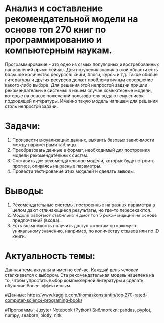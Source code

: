 # Анализ и составление рекомендательной модели на основе топ 270 книг по программированию и компьютерным наукам.

Программирование - это одно из самых популярных и востребованных направлений прямо сейчас. Для получения знания в этой области есть большое количество ресурсов: книги, блоги, курсы и т.д. Такое обилие литературы и других ресурсов делает проблематичным совершение какого-либо выбора. Для решения этой непростой задачи пришли рекомендательные системы: в нашем случае комьютерные модели, которые на основе пожеланий пользователя выдают ему список подходящей литературы. Именно такую модель  напишем для решения столь непростой задачи.

# Задачи:
1. Произвести визуализацию данных, выявить базовые зависимости между параметрами таблицы.
2. Преобразовать данные в формат, необходимый для построения модели рекомендательных систем.
3. Составить две рекомендательные модели, которые будут строить прогноз, опираясь на разные параметры.
4. Провести тестирование этих моделей и сделать выводы.

# Выводы:
1. Рекомендательные системы, построенные на разных параметра в целом дают отличающиеся результаты, но где-то пересекаются.
2. Модели работают стабильно и дают топ 5 рекомендаций на основе предпочтений (входа).
3. Есть возможность получить доступ к книгам по какому-то уникальному значению, например, по количеству отзывов или по ID книги.

# Актуальность темы:
Данная тема актуальна именно сейчас. Каждый день человек сталкивается с выбором. Эта рекомендательная модель нацелена на то, чтобы упростить выбор компьютерной литературы и сделать обучение более эффективным.

#Данные: 
https://www.kaggle.com/thomaskonstantin/top-270-rated-computer-science-programing-books 

#Программы:
Jupyter Notebook (Python)
Библиотеки: pandas, pyplot, numpy, seaborn, plotly, nltk
